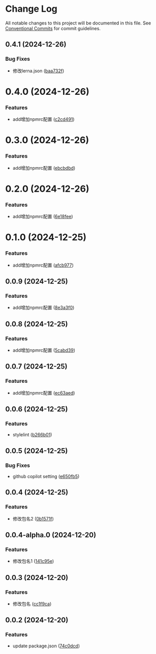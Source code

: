 # Change Log

All notable changes to this project will be documented in this file.
See [Conventional Commits](https://conventionalcommits.org) for commit guidelines.

## 0.4.1 (2024-12-26)


### Bug Fixes

* 修改lerna.json ([baa732f](https://github.com/Hohuade/fe-spec/commit/baa732f0e05b8d175a765e4197e3454cc1905130))





# 0.4.0 (2024-12-26)


### Features

* add增加npmrc配置 ([c2cd491](https://github.com/Hohuade/fe-spec/commit/c2cd4916f30bcbc66fb504efef683dd67cb5c68d))





# 0.3.0 (2024-12-26)


### Features

* add增加npmrc配置 ([ebcbdbd](https://github.com/Hohuade/fe-spec/commit/ebcbdbd575f317b8d989ec04a811d99ec571e062))





# 0.2.0 (2024-12-26)


### Features

* add增加npmrc配置 ([6e18fee](https://github.com/Hohuade/fe-spec/commit/6e18fee5505aeb2d43cdfc4834d47bdabd63b0ce))





# 0.1.0 (2024-12-25)


### Features

* add增加npmrc配置 ([afcb977](https://github.com/Hohuade/fe-spec/commit/afcb9774ef57b2edb6acd59d70fbce551ca20932))



## 0.0.9 (2024-12-25)


### Features

* add增加npmrc配置 ([8e3a3f0](https://github.com/Hohuade/fe-spec/commit/8e3a3f09d7143801ad18a1d3697d61a67c51fc80))



## 0.0.8 (2024-12-25)


### Features

* add增加npmrc配置 ([5cabd39](https://github.com/Hohuade/fe-spec/commit/5cabd39db29fd40e6d27b851cb4d2e6c5d1667cc))



## 0.0.7 (2024-12-25)


### Features

* add增加npmrc配置 ([ec63aed](https://github.com/Hohuade/fe-spec/commit/ec63aedd973c4c4fcc4d3ed1697591304b85c0de))



## 0.0.6 (2024-12-25)


### Features

* stylelint ([b266b01](https://github.com/Hohuade/fe-spec/commit/b266b013c914429cf1e77049167aa3ad9ba10ab9))



## 0.0.5 (2024-12-25)


### Bug Fixes

* github copilot setting ([e650fb5](https://github.com/Hohuade/fe-spec/commit/e650fb525a960aabb9fa4fda69ffeeb0c14e0277))



## 0.0.4 (2024-12-25)


### Features

* 修改包名2 ([0b1571f](https://github.com/Hohuade/fe-spec/commit/0b1571f338a2da55c432f6e8fd481cddc7c3ea6d))



## 0.0.4-alpha.0 (2024-12-20)


### Features

* 修改包名1 ([141c95e](https://github.com/Hohuade/fe-spec/commit/141c95e1910dc8a62511a6629a7dc6686d1f839b))



## 0.0.3 (2024-12-20)


### Features

* 修改包名 ([cc1f9ca](https://github.com/Hohuade/fe-spec/commit/cc1f9caf7f7f41308d5d2fedea684caa38967e35))



## 0.0.2 (2024-12-20)


### Features

* update package.json ([74c0dcd](https://github.com/Hohuade/fe-spec/commit/74c0dcda9710a503c18e6631a717ba65c41dee58))
